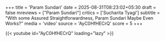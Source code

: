 +++
title = 'Param Sundari'
date = 2025-08-31T08:23:02+05:30
draft = false
mreviews = ["Param Sundari"]
critics = ['Sucharita Tyagi']
subtitle = "With some Assured Straightforwardness, Param Sundari Maybe Even Works?"
media = 'video'
source = 'AyC0HfHECrQ'
score = 5
+++

{{< youtube id="AyC0HfHECrQ" loading="lazy" >}}
